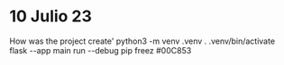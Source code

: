 # 10 Julio 23
How was the project create' 
python3 -m venv .venv
. .venv/bin/activate
flask --app main run --debug
pip freez
#00C853